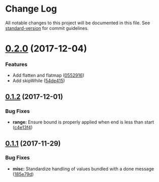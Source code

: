 # Change Log

All notable changes to this project will be documented in this file. See [standard-version](https://github.com/conventional-changelog/standard-version) for commit guidelines.

<a name="0.2.0"></a>
# [0.2.0](https://github.com/jeskew/async-seq/compare/v0.1.2...v0.2.0) (2017-12-04)


### Features

* Add flatten and flatmap ([0552916](https://github.com/jeskew/async-seq/commit/0552916))
* Add skipWhile ([54de415](https://github.com/jeskew/async-seq/commit/54de415))



<a name="0.1.2"></a>
## [0.1.2](https://github.com/jeskew/es-seq/compare/v0.1.1...v0.1.2) (2017-12-01)


### Bug Fixes

* **range:** Ensure bound is properly applied when end is less than start ([c4e13f4](https://github.com/jeskew/es-seq/commit/c4e13f4))



<a name="0.1.1"></a>
## [0.1.1](https://github.com/jeskew/es-seq/compare/v0.1.0...v0.1.1) (2017-11-29)


### Bug Fixes

* **misc:** Standardize handling of values bundled with a done message ([185e79d](https://github.com/jeskew/es-seq/commit/185e79d))
